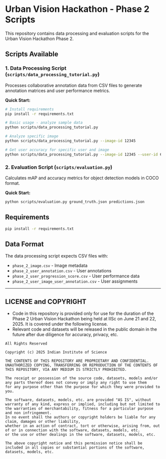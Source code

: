 # Urban Vision Hackathon - Phase 2 Scripts

This repository contains data processing and evaluation scripts for the Urban Vision Hackathon Phase 2.

## Scripts Available

### 1. Data Processing Script (`scripts/data_processing_tutorial.py`)
Processes collaborative annotation data from CSV files to generate annotation matrices and user performance metrics.

**Quick Start:**
```bash
# Install requirements
pip install -r requirements.txt

# Basic usage - analyze sample data
python scripts/data_processing_tutorial.py

# Analyze specific image
python scripts/data_processing_tutorial.py --image-id 12345

# Get user accuracy for specific user and image
python scripts/data_processing_tutorial.py --image-id 12345 --user-id 6483 --user-analysis
```

### 2. Evaluation Script (`scripts/evaluation.py`)
Calculates mAP and accuracy metrics for object detection models in COCO format.

**Quick Start:**
```bash
python scripts/evaluation.py ground_truth.json predictions.json
```

## Requirements
```bash
pip install -r requirements.txt
```

## Data Format
The data processing script expects CSV files with:
- `phase_2_image.csv` - Image metadata
- `phase_2_user_annotation.csv` - User annotations  
- `phase_2_user_progression_score.csv` - User performance data
- `phase_2_user_image_user_annotation.csv` - User assignments

---

## LICENSE and COPYRIGHT
* Code in this repository is provided only for use for the duration of the Phase 2 Urban Vision Hackathon being held at IISc on June 21 and 22, 2025. It is covered under the following license.
* Relevant code and datasets will be released in the public domain in the future after due diligence for accuracy, privacy, etc.

```
All Rights Reserved

Copyright (c) 2025 Indian Institute of Science

THE CONTENTS OF THIS REPOSITORY ARE PROPRIETARY AND CONFIDENTIAL.
UNAUTHORIZED COPYING, TRANSFERRING OR REPRODUCTION OF THE CONTENTS OF THIS REPOSITORY, VIA ANY MEDIUM IS STRICTLY PROHIBITED.

The receipt or possession of the source code, datasets, models and/or any parts thereof does not convey or imply any right to use them
for any purpose other than the purpose for which they were provided to you.

The software, datasets, models, etc. are provided "AS IS", without warranty of any kind, express or implied, including but not limited to
the warranties of merchantability, fitness for a particular purpose and non infringement.
In no event shall the authors or copyright holders be liable for any claim, damages or other liability,
whether in an action of contract, tort or otherwise, arising from, out of or in connection with the software, datasets, models, etc.
or the use or other dealings in the software, datasets, models, etc.

The above copyright notice and this permission notice shall be included in all copies or substantial portions of the software, datasets, models, etc.
```
